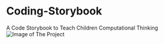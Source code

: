 # Coding-Storybook
A Code Storybook to Teach Children Computational Thinking
![Image of The Project](https://github.com/degokay/Coding-Storybook/blob/master/WeChat%20Image_20180507153744.jpg)

